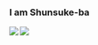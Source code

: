 ### I am Shunsuke-ba
<a href="https://github.com/Shunsuke-ba/github-readme-stats">
  <img align="left" src="https://github-readme-stats.vercel.app/api?username=Shunsuke-ba&theme=tokyonight" />
</a>
<a href="https://github.com/Shunsuke-ba/convoychat">
  <img align="left" src="https://github-readme-stats.vercel.app/api/top-langs/?username=Shunsuke-ba&theme=tokyonight&hide=javascript,html" />
</a>
<!--
**Shunsuke-ba/Shunsuke-ba** is a ✨ _special_ ✨ repository because its `README.md` (this file) appears on your GitHub profile.

Here are some ideas to get you started:

- 🔭 I’m currently working on ...
- 🌱 I’m currently learning ...
- 👯 I’m looking to collaborate on ...
- 🤔 I’m looking for help with ...
- 💬 Ask me about ...
- 📫 How to reach me: ...
- 😄 Pronouns: ...
- ⚡ Fun fact: ...
-->
